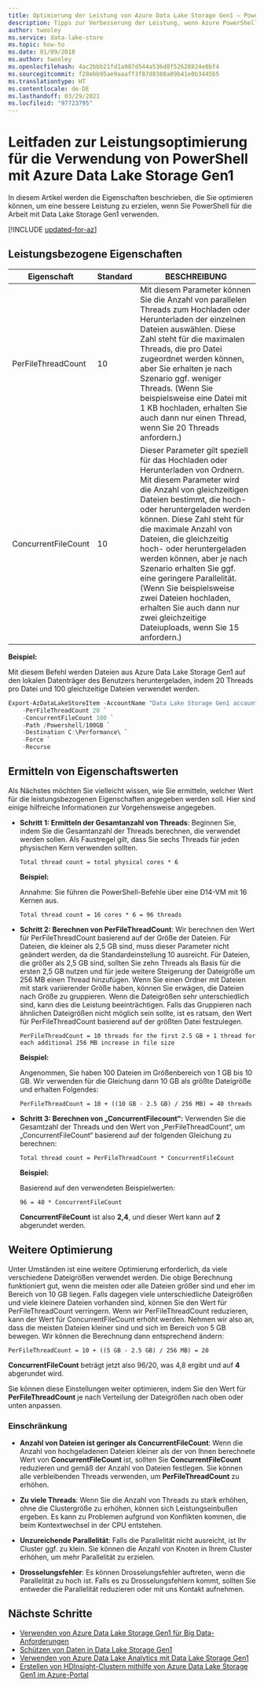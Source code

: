 ```yaml
---
title: Optimierung der Leistung von Azure Data Lake Storage Gen1 – PowerShell
description: Tipps zur Verbesserung der Leistung, wenn Azure PowerShell mit Azure Data Lake Storage Gen1 verwendet wird.
author: twooley
ms.service: data-lake-store
ms.topic: how-to
ms.date: 01/09/2018
ms.author: twooley
ms.openlocfilehash: 4ac2bbb21fd1a987d544a536d0f52628824e0bf4
ms.sourcegitcommit: f28ebb95ae9aaaff3f87d8388a09b41e0b3445b5
ms.translationtype: HT
ms.contentlocale: de-DE
ms.lasthandoff: 03/29/2021
ms.locfileid: "97723795"
---
```

# <a name="performance-tuning-guidance-for-using-powershell-with-azure-data-lake-storage-gen1"></a>Leitfaden zur Leistungsoptimierung für die Verwendung von PowerShell mit Azure Data Lake Storage Gen1

In diesem Artikel werden die Eigenschaften beschrieben, die Sie optimieren können, um eine bessere Leistung zu erzielen, wenn Sie PowerShell für die Arbeit mit Data Lake Storage Gen1 verwenden.

[!INCLUDE [updated-for-az](../../includes/updated-for-az.md)]

## <a name="performance-related-properties"></a>Leistungsbezogene Eigenschaften

| Eigenschaft            | Standard | BESCHREIBUNG |
|---------------------|---------|-------------|
| PerFileThreadCount  | 10      | Mit diesem Parameter können Sie die Anzahl von parallelen Threads zum Hochladen oder Herunterladen der einzelnen Dateien auswählen. Diese Zahl steht für die maximalen Threads, die pro Datei zugeordnet werden können, aber Sie erhalten je nach Szenario ggf. weniger Threads. (Wenn Sie beispielsweise eine Datei mit 1 KB hochladen, erhalten Sie auch dann nur einen Thread, wenn Sie 20 Threads anfordern.)  |
| ConcurrentFileCount | 10      | Dieser Parameter gilt speziell für das Hochladen oder Herunterladen von Ordnern. Mit diesem Parameter wird die Anzahl von gleichzeitigen Dateien bestimmt, die hoch- oder heruntergeladen werden können. Diese Zahl steht für die maximale Anzahl von Dateien, die gleichzeitig hoch- oder heruntergeladen werden können, aber je nach Szenario erhalten Sie ggf. eine geringere Parallelität. (Wenn Sie beispielsweise zwei Dateien hochladen, erhalten Sie auch dann nur zwei gleichzeitige Dateiuploads, wenn Sie 15 anfordern.) |

**Beispiel:**

Mit diesem Befehl werden Dateien aus Azure Data Lake Storage Gen1 auf den lokalen Datenträger des Benutzers heruntergeladen, indem 20 Threads pro Datei und 100 gleichzeitige Dateien verwendet werden.

```PowerShell
Export-AzDataLakeStoreItem -AccountName "Data Lake Storage Gen1 account name" `
    -PerFileThreadCount 20 `
    -ConcurrentFileCount 100 `
    -Path /Powershell/100GB `
    -Destination C:\Performance\ `
    -Force `
    -Recurse
```

## <a name="how-to-determine-property-values"></a>Ermitteln von Eigenschaftswerten

Als Nächstes möchten Sie vielleicht wissen, wie Sie ermitteln, welcher Wert für die leistungsbezogenen Eigenschaften angegeben werden soll. Hier sind einige hilfreiche Informationen zur Vorgehensweise angegeben.

* **Schritt 1: Ermitteln der Gesamtanzahl von Threads**: Beginnen Sie, indem Sie die Gesamtanzahl der Threads berechnen, die verwendet werden sollen. Als Faustregel gilt, dass Sie sechs Threads für jeden physischen Kern verwenden sollten.

    `Total thread count = total physical cores * 6`

    **Beispiel:**

    Annahme: Sie führen die PowerShell-Befehle über eine D14-VM mit 16 Kernen aus.

    `Total thread count = 16 cores * 6 = 96 threads`

* **Schritt 2: Berechnen von PerFileThreadCount**: Wir berechnen den Wert für PerFileThreadCount basierend auf der Größe der Dateien. Für Dateien, die kleiner als 2,5 GB sind, muss dieser Parameter nicht geändert werden, da die Standardeinstellung 10 ausreicht. Für Dateien, die größer als 2,5 GB sind, sollten Sie zehn Threads als Basis für die ersten 2,5 GB nutzen und für jede weitere Steigerung der Dateigröße um 256 MB einen Thread hinzufügen. Wenn Sie einen Ordner mit Dateien mit stark variierender Größe haben, können Sie erwägen, die Dateien nach Größe zu gruppieren. Wenn die Dateigrößen sehr unterschiedlich sind, kann dies die Leistung beeinträchtigen. Falls das Gruppieren nach ähnlichen Dateigrößen nicht möglich sein sollte, ist es ratsam, den Wert für PerFileThreadCount basierend auf der größten Datei festzulegen.

    `PerFileThreadCount = 10 threads for the first 2.5 GB + 1 thread for each additional 256 MB increase in file size`

    **Beispiel:**

    Angenommen, Sie haben 100 Dateien im Größenbereich von 1 GB bis 10 GB. Wir verwenden für die Gleichung dann 10 GB als größte Dateigröße und erhalten Folgendes:

    `PerFileThreadCount = 10 + ((10 GB - 2.5 GB) / 256 MB) = 40 threads`

* **Schritt 3: Berechnen von „ConcurrentFilecount“:** Verwenden Sie die Gesamtzahl der Threads und den Wert von „PerFileThreadCount“, um „ConcurrentFileCount“ basierend auf der folgenden Gleichung zu berechnen:

    `Total thread count = PerFileThreadCount * ConcurrentFileCount`

    **Beispiel:**

    Basierend auf den verwendeten Beispielwerten:

    `96 = 40 * ConcurrentFileCount`

    **ConcurrentFileCount** ist also **2,4**, und dieser Wert kann auf **2** abgerundet werden.

## <a name="further-tuning"></a>Weitere Optimierung

Unter Umständen ist eine weitere Optimierung erforderlich, da viele verschiedene Dateigrößen verwendet werden. Die obige Berechnung funktioniert gut, wenn die meisten oder alle Dateien größer sind und eher im Bereich von 10 GB liegen. Falls dagegen viele unterschiedliche Dateigrößen und viele kleinere Dateien vorhanden sind, können Sie den Wert für PerFileThreadCount verringern. Wenn wir PerFileThreadCount reduzieren, kann der Wert für ConcurrentFileCount erhöht werden. Nehmen wir also an, dass die meisten Dateien kleiner sind und sich im Bereich von 5 GB bewegen. Wir können die Berechnung dann entsprechend ändern:

`PerFileThreadCount = 10 + ((5 GB - 2.5 GB) / 256 MB) = 20`

**ConcurrentFileCount** beträgt jetzt also 96/20, was 4,8 ergibt und auf **4** abgerundet wird.

Sie können diese Einstellungen weiter optimieren, indem Sie den Wert für **PerFileThreadCount** je nach Verteilung der Dateigrößen nach oben oder unten anpassen.

### <a name="limitation"></a>Einschränkung

* **Anzahl von Dateien ist geringer als ConcurrentFileCount**: Wenn die Anzahl von hochgeladenen Dateien kleiner als der von Ihnen berechnete Wert von **ConcurrentFileCount** ist, sollten Sie **ConcurrentFileCount** reduzieren und gemäß der Anzahl von Dateien festlegen. Sie können alle verbleibenden Threads verwenden, um **PerFileThreadCount** zu erhöhen.

* **Zu viele Threads**: Wenn Sie die Anzahl von Threads zu stark erhöhen, ohne die Clustergröße zu erhöhen, können sich Leistungseinbußen ergeben. Es kann zu Problemen aufgrund von Konflikten kommen, die beim Kontextwechsel in der CPU entstehen.

* **Unzureichende Parallelität**: Falls die Parallelität nicht ausreicht, ist Ihr Cluster ggf. zu klein. Sie können die Anzahl von Knoten in Ihrem Cluster erhöhen, um mehr Parallelität zu erzielen.

* **Drosselungsfehler**: Es können Drosselungsfehler auftreten, wenn die Parallelität zu hoch ist. Falls es zu Drosselungsfehlern kommt, sollten Sie entweder die Parallelität reduzieren oder mit uns Kontakt aufnehmen.

## <a name="next-steps"></a>Nächste Schritte

* [Verwenden von Azure Data Lake Storage Gen1 für Big Data-Anforderungen](data-lake-store-data-scenarios.md) 
* [Schützen von Daten in Data Lake Storage Gen1](data-lake-store-secure-data.md)
* [Verwenden von Azure Data Lake Analytics mit Data Lake Storage Gen1](../data-lake-analytics/data-lake-analytics-get-started-portal.md)
* [Erstellen von HDInsight-Clustern mithilfe von Azure Data Lake Storage Gen1 im Azure-Portal](data-lake-store-hdinsight-hadoop-use-portal.md)

